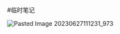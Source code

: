 #临时笔记

![Pasted Image 20230627111231_973](https://obsidian-1307744200.cos.ap-guangzhou.myqcloud.com/%E5%9B%BE%E7%89%87/Pasted%20Image%2020230627111231_973.png)






